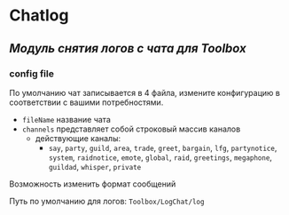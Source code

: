 # Chatlog

## _Модуль снятия логов с чата для Toolbox_

### config file
По умолчанию чат записывается в 4 файла, измените конфигурацию в соответствии с вашими потребностями.
- `fileName` название чата
- `channels` представляет собой строковый массив каналов
  - действующие каналы:
    - `say`, `party`, `guild`, `area`, `trade`, `greet`, `bargain`, `lfg`, `partynotice`, `system`, `raidnotice`, `emote`, `global`, `raid`, `greetings`, `megaphone`, `guildad`, `whisper`, `private`

Возможность изменить формат сообщений

Путь по умолчанию для логов: `Toolbox/LogChat/log`
